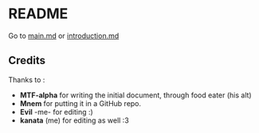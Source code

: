 # README

Go to [main.md](main.md) or [introduction.md](introduction.md)

## Credits

Thanks to :

- **MTF-alpha** for writing the initial document, through food eater (his alt)
- **Mnem** for putting it in a GitHub repo.
- **Evil** -me- for editing :)  
- **kanata** (me) for editing as well :3
